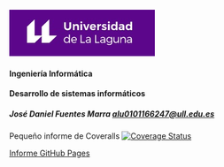 ![Logo](img/logo.jpg)

#### Ingeniería Informática
#### Desarrollo de sistemas informáticos
##### José Daniel Fuentes Marra alu0101166247@ull.edu.es

Pequeño informe de Coveralls
[![Coverage Status](https://coveralls.io/repos/github/ULL-ESIT-INF-DSI-2021/ull-esit-inf-dsi-20-21-prct06-generics-solid-alu0101166247/badge.svg?branch=master)](https://coveralls.io/github/ULL-ESIT-INF-DSI-2021/ull-esit-inf-dsi-20-21-prct06-generics-solid-alu0101166247?branch=master)

[Informe GitHub Pages](https://ull-esit-inf-dsi-2021.github.io/ull-esit-inf-dsi-20-21-prct06-generics-solid-alu0101166247/)
